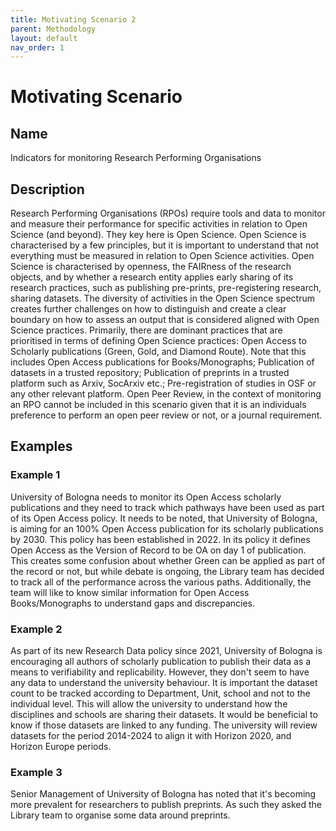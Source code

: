 ```yaml
---
title: Motivating Scenario 2
parent: Methodology
layout: default
nav_order: 1
---
```


# Motivating Scenario

## Name
Indicators for monitoring Research Performing Organisations

## Description
Research Performing Organisations (RPOs) require tools and data to monitor and measure their performance for specific activities in relation to Open Science (and beyond). 
They key here is Open Science. Open Science is characterised by a few principles, but it is important to understand that not everything must be measured in relation to Open Science activities. Open Science is characterised by openness, the FAIRness of the research objects, and by whether a research entity applies early sharing of its research practices, such as publishing pre-prints, pre-registering research, sharing datasets. 
The diversity of activities in the Open Science spectrum creates further challenges on how to distinguish and create a clear boundary on how to assess an output that is considered aligned with Open Science practices. Primarily, there are dominant practices that are prioritised in terms of defining Open Science practices: Open Access to Scholarly publications (Green, Gold, and Diamond Route). Note that this includes Open Access publications for Books/Monographs; Publication of datasets in a trusted repository; Publication of preprints in a trusted platform such as Arxiv, SocArxiv etc.; Pre-registration of studies in OSF or any other relevant platform. Open Peer Review, in the context of monitoring an RPO cannot be included in this scenario given that it is an individuals preference to perform an open peer review or not, or a journal requirement. 

## Examples

### Example 1
University of Bologna needs to monitor its Open Access scholarly publications and they need to track which pathways have been used as part of its Open Access policy. It needs to be noted, that University of Bologna, is aiming for an 100% Open Access publication for its scholarly publications by 2030. This policy has been established in 2022. In its policy it defines Open Access as the Version of Record to be OA on day 1 of publication. This creates some confusion about whether Green can be applied as part of the record or not, but while debate is ongoing, the Library team has decided to track all of the performance across the various paths. Additionally, the team will like to know similar information for Open Access Books/Monographs to understand gaps and discrepancies.

### Example 2
As part of its new Research Data policy since 2021, University of Bologna is encouraging all authors of scholarly publication to publish their data as a means to verifiability and replicability. However, they don't seem to have any data to understand the university behaviour. It is important the dataset count to be tracked according to Department, Unit, school and not to the individual level. This will allow the university to understand how the disciplines and schools are sharing their datasets. It would be beneficial to know if those datasets are linked to any funding. The university will review datasets for the period 2014-2024 to align it with Horizon 2020, and Horizon Europe periods.

### Example 3
Senior Management of University of Bologna has noted that it's becoming more prevalent for researchers to publish preprints. As such they asked the Library team to organise some data around preprints.
